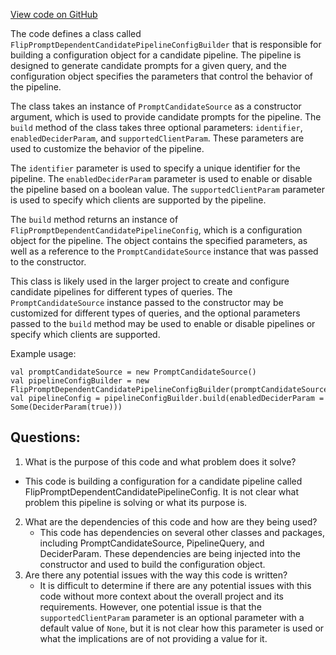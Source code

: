 [View code on GitHub](https://github.com/misbahsy/the-algorithm/product-mixer/component-library/src/main/scala/com/twitter/product_mixer/component_library/pipeline/candidate/flexible_injection_pipeline/FlipPromptDependentCandidatePipelineConfigBuilder.scala)

The code defines a class called `FlipPromptDependentCandidatePipelineConfigBuilder` that is responsible for building a configuration object for a candidate pipeline. The pipeline is designed to generate candidate prompts for a given query, and the configuration object specifies the parameters that control the behavior of the pipeline.

The class takes an instance of `PromptCandidateSource` as a constructor argument, which is used to provide candidate prompts for the pipeline. The `build` method of the class takes three optional parameters: `identifier`, `enabledDeciderParam`, and `supportedClientParam`. These parameters are used to customize the behavior of the pipeline.

The `identifier` parameter is used to specify a unique identifier for the pipeline. The `enabledDeciderParam` parameter is used to enable or disable the pipeline based on a boolean value. The `supportedClientParam` parameter is used to specify which clients are supported by the pipeline.

The `build` method returns an instance of `FlipPromptDependentCandidatePipelineConfig`, which is a configuration object for the pipeline. The object contains the specified parameters, as well as a reference to the `PromptCandidateSource` instance that was passed to the constructor.

This class is likely used in the larger project to create and configure candidate pipelines for different types of queries. The `PromptCandidateSource` instance passed to the constructor may be customized for different types of queries, and the optional parameters passed to the `build` method may be used to enable or disable pipelines or specify which clients are supported.

Example usage:

```
val promptCandidateSource = new PromptCandidateSource()
val pipelineConfigBuilder = new FlipPromptDependentCandidatePipelineConfigBuilder(promptCandidateSource)
val pipelineConfig = pipelineConfigBuilder.build(enabledDeciderParam = Some(DeciderParam(true)))
```
## Questions: 
 1. What is the purpose of this code and what problem does it solve?
   - This code is building a configuration for a candidate pipeline called FlipPromptDependentCandidatePipelineConfig. It is not clear what problem this pipeline is solving or what its purpose is.
2. What are the dependencies of this code and how are they being used?
   - This code has dependencies on several other classes and packages, including PromptCandidateSource, PipelineQuery, and DeciderParam. These dependencies are being injected into the constructor and used to build the configuration object.
3. Are there any potential issues with the way this code is written?
   - It is difficult to determine if there are any potential issues with this code without more context about the overall project and its requirements. However, one potential issue is that the `supportedClientParam` parameter is an optional parameter with a default value of `None`, but it is not clear how this parameter is used or what the implications are of not providing a value for it.